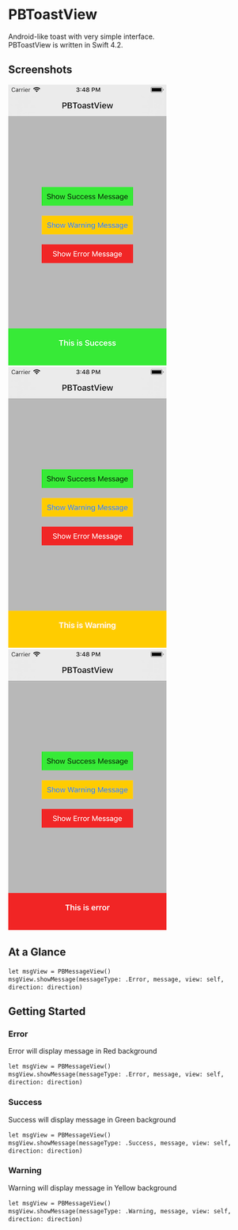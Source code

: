 # PBToastView

Android-like toast with very simple interface.
<BR>PBToastView is written in Swift 4.2.
  
## Screenshots
[![](Screenshots/Screenshot_1.png)](Screenshots/Screenshot_1.png)
[![](Screenshots/Screenshot_2.png)](Screenshots/Screenshot_2.png)
[![](Screenshots/Screenshot_3.png)](Screenshots/Screenshot_3.png)

## At a Glance
```
let msgView = PBMessageView()
msgView.showMessage(messageType: .Error, message, view: self, direction: direction)
```

## Getting Started

### Error
Error will display message in Red background
```
let msgView = PBMessageView()
msgView.showMessage(messageType: .Error, message, view: self, direction: direction)
```

### Success
Success will display message in Green background
```
let msgView = PBMessageView()
msgView.showMessage(messageType: .Success, message, view: self, direction: direction)
```

### Warning
Warning will display message in Yellow background
```
let msgView = PBMessageView()
msgView.showMessage(messageType: .Warning, message, view: self, direction: direction)
```
